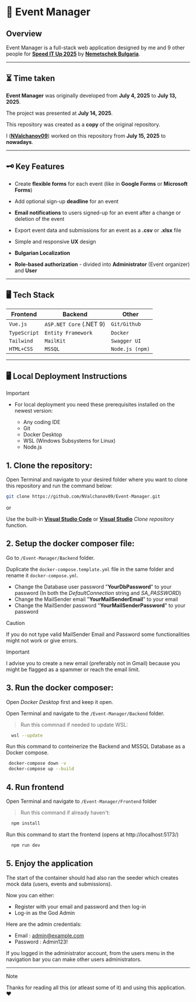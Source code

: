 
# 📅 Event Manager

## Overview

Event Manager is a full-stack web application designed by me and 9 other people for [**Speed IT Up 2025**](https://careers.nemetschek.bg/speeditup) by [**Nemetschek Bulgaria**](https://www.nemetschek.bg/).

---

## ⏳ Time taken

**Event Manager** was originally developed from **July 4, 2025** to **July 13, 2025**. 

The project was presented at **July 14, 2025**.

This repository was created as a **copy** of the original repository.

I ([**NValchanov09**](https://github.com/NValchanov09)) worked on this repository from **July 15, 2025** to **nowadays**.

---

## 🗝️ Key Features

- Create **flexible forms** for each event (like in **Google Forms** or **Microsoft Forms**)
  
- Add optional sign-up **deadline** for an event

- **Email notifications** to users signed-up for an event after a change or deletion of the event
  
- Export event data and submissions for an event as a **.csv** or **.xlsx** file

- Simple and responsive **UX** design
  
- **Bulgarian Localization**

- **Role-based authorization** - divided into **Administrator** (Event organizer) and **User**

---

## 🖥️ Tech Stack

| Frontend     | Backend                 | Other           |
|--------------|-------------------------|-----------------|
| `Vue.js`     | `ASP.NET Core` (.NET 9) | `Git/Github`    |
| `TypeScript` | `Entity Framework`      | `Docker`        |
| `Tailwind`   | `MailKit`               | `Swagger UI`    |
| `HTML+CSS`   | `MSSQL`                 | `Node.js (npm)` |

---

## 🖥️ Local Deployment Instructions

> [!IMPORTANT]
>  - For local deployment you need these prerequisites installed on the newest version:
>    
>    - Any coding IDE
>    - Git
>    - Docker Desktop
>    - WSL (Windows Subsystems for Linux)
>    - Node.js



## 1. **Clone the repository**:

Open Terminal and navigate to your desired folder where you want to clone this repository and run the command below:

  ```bash
  git clone https://github.com/NValchanov09/Event-Manager.git
   ```

or

Use the built-in [**Visual Studio Code**](https://code.visualstudio.com/docs/sourcecontrol/overview) or [**Visual Studio**](https://learn.microsoft.com/en-us/visualstudio/version-control/git-with-visual-studio?view=vs-2022) *Clone repository* function.

## 2. **Setup the docker composer file**:

Go to `/Event-Manager/Backend` folder.

Duplicate the `docker-compose.template.yml` file in the same folder and rename it `docker-compose.yml`. 

- Change the Database user password "**YourDbPassword**" to your password (In both the *DefaultConnection* string and *SA_PASSWORD*)
- Change the MailSender email "**YourMailSenderEmail**" to your email
- Change the MailSender password "**YourMailSenderPassword**" to your password

> [!CAUTION]
> If you do not type valid MailSender Email and Password some functionalities might not work or give errors.

> [!IMPORTANT]
> I advise you to create a new email (preferably not in Gmail) because you might be flagged as a spammer or reach the email limit.

## 3. **Run the docker composer**:
   
Open *Docker Desktop* first and keep it open.

Open Terminal and navigate to the `/Event-Manager/Backend` folder.

> Run this commnad if needed to update WSL:
```bash
  wsl --update
   ```

Run this command to conteinerize the Backend and MSSQL Database as a Docker compose.

 ```bash
  docker-compose down -v
  docker-compose up --build
   ```

## 4. **Run frontend**

Open Terminal and navigate to `/Event-Manager/Frontend` folder
   
> Run this command if already haven't:

```bash
  npm install
   ```

Run this command to start the frontend (opens at http://localhost:5173/)

```bash
  npm run dev
   ```

## 5. **Enjoy the application**
   
The start of the container should had also ran the seeder which creates mock data (users, events and submissions).

Now you can either:
- Register with your email and password and then log-in
- Log-in as the God Admin

Here are the admin credentials:

- Email : admin@example.com
- Password : Admin123!


If you logged in the administrator account, from the users menu in the navigation bar you can make other users administrators.

---

> [!NOTE]
> Thanks for reading all this (or atleast some of it) and using this application. ❤️
